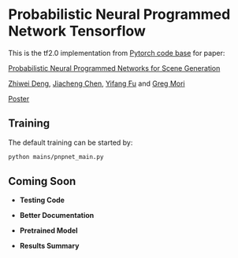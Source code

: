 # Probabilistic Neural Programmed Network Tensorflow

This is the tf2.0 implementation from [Pytorch code base](https://github.com/Lucas2012/ProbabilisticNeuralProgrammedNetwork/edit/master/README.md) for paper: 

[Probabilistic Neural Programmed Networks for Scene Generation](http://www2.cs.sfu.ca/~mori/research/papers/deng-nips18.pdf)

[Zhiwei Deng](http://www.sfu.ca/~zhiweid/), [Jiacheng Chen](http://jcchen.me/), [Yifang Fu](https://yifangfu.wordpress.com/) and [Greg Mori](http://www2.cs.sfu.ca/~mori/)


[Poster](http://www.sfu.ca/~zhiweid/papers/PNP_Net_Poster.pdf)




## Training

The default training can be started by: 

```bash
python mains/pnpnet_main.py 
```

## Coming Soon

- **Testing Code**


- **Better Documentation**


- **Pretrained Model**


- **Results Summary**

